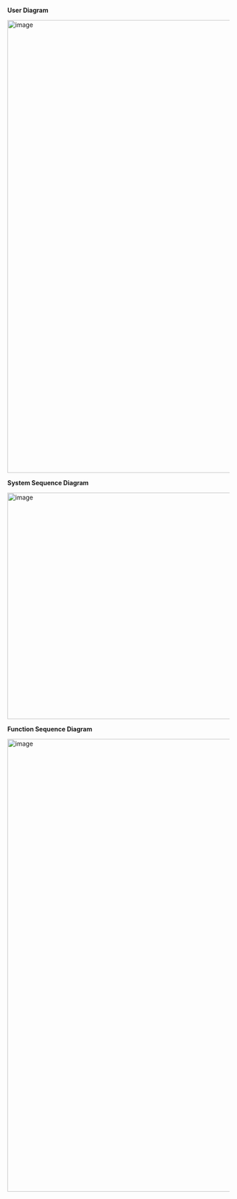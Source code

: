 **User Diagram**

<img width="1024" height="1024" alt="image" src="https://github.com/user-attachments/assets/5e007b4b-7e44-412c-8b14-8ae8bd8a3208" />


**System Sequence Diagram**

<img width="512" height="512" alt="image" src="https://github.com/user-attachments/assets/ddb00f59-e00b-43c9-9351-9f825c3f7992" />

**Function Sequence Diagram**

<img width="1024" height="1024" alt="image" src="https://github.com/user-attachments/assets/41e6ead9-1b4e-4eec-b818-18313bdf44c3" />


